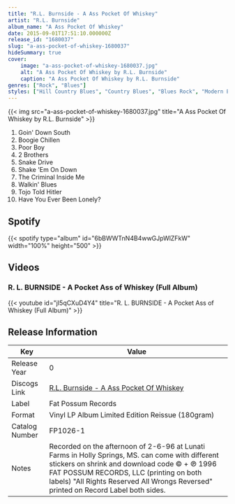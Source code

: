 ```yaml
---
title: "R.L. Burnside - A Ass Pocket Of Whiskey"
artist: "R.L. Burnside"
album_name: "A Ass Pocket Of Whiskey"
date: 2015-09-01T17:51:10.000000Z
release_id: "1680037"
slug: "a-ass-pocket-of-whiskey-1680037"
hideSummary: true
cover:
    image: "a-ass-pocket-of-whiskey-1680037.jpg"
    alt: "A Ass Pocket Of Whiskey by R.L. Burnside"
    caption: "A Ass Pocket Of Whiskey by R.L. Burnside"
genres: ["Rock", "Blues"]
styles: ["Hill Country Blues", "Country Blues", "Blues Rock", "Modern Electric Blues"]
---
```


{{< img src="a-ass-pocket-of-whiskey-1680037.jpg" title="A Ass Pocket Of Whiskey by R.L. Burnside" >}}

<!-- section break -->

1. Goin' Down South
2. Boogie Chillen
3. Poor Boy
4. 2 Brothers
5. Snake Drive
6. Shake 'Em On Down
7. The Criminal Inside Me
8. Walkin' Blues
9. Tojo Told Hitler
10. Have You Ever Been Lonely?

<!-- section break -->


## Spotify
{{< spotify type="album" id="6bBWWTnN4B4wwGJpWlZFkW" width="100%" height="500" >}}



## Videos
### R. L. BURNSIDE - A Pocket Ass of Whiskey (Full Album)
{{< youtube id="jI5qCXuD4Y4" title="R. L. BURNSIDE - A Pocket Ass of Whiskey (Full Album)" >}}<br>



## Release Information
|  Key           | Value                                                |
| ---------------| ---------------------------------------------------- |
| Release Year   | 0                                   |
| Discogs Link   | [R.L. Burnside - A Ass Pocket Of Whiskey](https://www.discogs.com/release/1680037-RL-Burnside-A-Ass-Pocket-Of-Whiskey) |
| Label          | Fat Possum Records |
| Format         | Vinyl LP Album Limited Edition Reissue (180gram) |
| Catalog Number | FP1026-1 |
| Notes | Recorded on the afternoon of 2-6-96 at Lunati Farms in Holly Springs, MS.   can come with different stickers on shrink and download code  © + ℗ 1996 FAT POSSUM RECORDS, LLC (printing on both labels)   "All Rights Reserved All Wrongs Reversed" printed on Record Label both sides.     |
